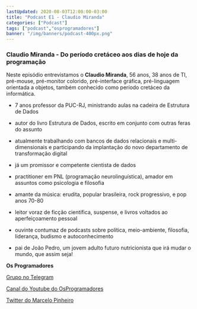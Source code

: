 ```yaml
---
lastUpdated: 2020-08-03T12:00:00-03:00
title: "Podcast E1 - Claudio Miranda"
categories: ["Podcast"]
tags: ["podcast","osprogramadores"]
banner: "/img/banners/podcast-400px.png"
---
```


### Claudio Miranda - Do período cretáceo aos dias de hoje da programação


Neste episódio entrevistamos o **Claudio Miranda**, 56 anos, 38 anos de TI, pré-mouse, pré-monitor colorido, pré-interface gráfica, pré-linguagem orientada a objetos, também conhecido como período cretáceo da informática.

* 7 anos professor da PUC-RJ, ministrando aulas na cadeira de Estrutura de Dados

* autor do livro Estrutura de Dados, escrito em conjunto com outras feras do assunto

* atualmente trabalhando com bancos de dados relacionais e multi-dimensionais e participando da implantação do novo departamento de transformação digital

* já um promissor e competente cientista de dados

* practitioner em PNL (programação neurolinguística), amador em assuntos como psicologia e filosofia

* amante da música: erudita, popular brasileira, rock progressivo, e pop anos 70-80

* leitor voraz de ficção científica, suspense, e livros voltados ao aperfeiçoamento pessoal

* ouvinte contumaz de podcasts sobre política, meio-ambiente, filosofia, liderança, budismo e autoconhecimento

* pai de João Pedro, um jovem adulto futuro nutricionista que irá mudar o mundo, que assim seja!


<SpotifyEmbed episode="4fpevZR7VFcy1EF3xgyFCf"></SpotifyEmbed>


**Os Programadores**

[Grupo no Telegram](https://t.me/osprogramadores)

[Canal do Youtube do OsProgramadores](https://www.youtube.com/channel/UCt_YNYGl6K5yNXlXEQDdwWg?view_as=subscriber)

[Twitter do Marcelo Pinheiro](https://twitter.com/mpinheir)
